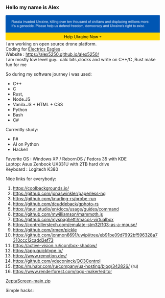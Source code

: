 ### Hello my name is Alex
[![Stand With Ukraine](https://raw.githubusercontent.com/vshymanskyy/StandWithUkraine/main/banner2-direct.svg)](https://stand-with-ukraine.pp.ua)
I am working  on open source drone platform.\
Coding for  [Electrics Eagles](https://www.eeagles.net) . \
Website : https://alex5250.github.io/alex5250/ \
I am mostly low level guy.. calc bits,clocks and write on C++/C ,Rust make fun for me

So during my software journey i was used:
- C++
- C
- Rust,
- Node.JS
- Vanila.JS + HTML + CSS
- Python
- Bash
- C#


Currently study:
- F#
- AI on Python 
- Hackell 



Favorite OS : Windows XP / RebornOS /  Fedora 35 with KDE \
Laptop: Asus Zenbook UX331U  with 2TB hard drive  \
Keyboard : Logitech K380 


Nice links for everybody:

1. https://coolbackgrounds.io/
2. https://github.com/jonaswinkler/paperless-ng
3. https://github.com/knurling-rs/probe-run
4. https://github.com/dcuddeback/gphoto-rs
5. https://tauri.studio/en/docs/usage/guides/command
6. https://github.com/mwilliamson/mammoth.js
7. https://github.com/myspaghetti/macos-virtualbox
8. https://controllerstech.com/emulate-stm32f103-as-a-mouse/
10. https://github.com/irmen/pickle
14. https://github.com/jonmon6691/uwipi/tree/eb91be09d7992bf596328a7310ccc12cadd3ef73
15. https://active-vision.ru/icon/box-shadow/
17. https://app.quicktype.io/
18. https://www.remotion.dev/
19. https://github.com/vdeconinck/QC3Control
20. https://m.habr.com/ru/company/ua-hosting/blog/342826/ (ru)
21. https://www.renderforest.com/logo-maker/editor

[ZeptaScreen-main.zip](https://github.com/alex5250/alex5250/files/7818336/ZeptaScreen-main.zip)


Simple hacks:
<script src="https://gist.github.com/alex5250/91c8b8bacdafc0d110ecd50282ad7549.js"></script>
